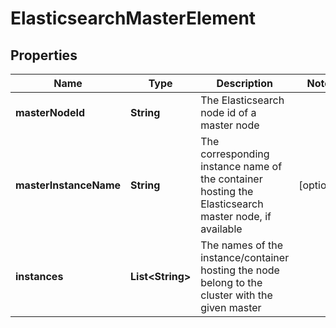 # ElasticsearchMasterElement

## Properties
Name | Type | Description | Notes
------------ | ------------- | ------------- | -------------
**masterNodeId** | **String** | The Elasticsearch node id of a master node | 
**masterInstanceName** | **String** | The corresponding instance name of the container hosting the Elasticsearch master node, if available |  [optional]
**instances** | **List&lt;String&gt;** | The names of the instance/container hosting the node belong to the cluster with the given master | 
